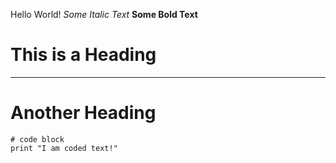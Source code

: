 Hello World!
*Some Italic Text*
**Some Bold Text**
# This is a Heading
---
# Another Heading
```
# code block
print "I am coded text!"
```
